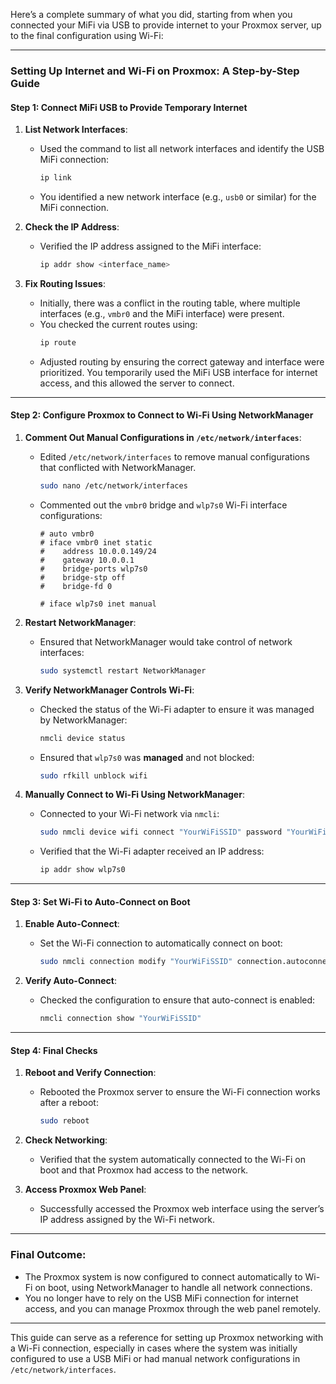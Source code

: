 Here’s a complete summary of what you did, starting from when you connected your MiFi via USB to provide internet to your Proxmox server, up to the final configuration using Wi-Fi:

---

### **Setting Up Internet and Wi-Fi on Proxmox: A Step-by-Step Guide**

#### **Step 1: Connect MiFi USB to Provide Temporary Internet**

1. **List Network Interfaces**:
   - Used the command to list all network interfaces and identify the USB MiFi connection:
     ```bash
     ip link
     ```
   - You identified a new network interface (e.g., `usb0` or similar) for the MiFi connection.

2. **Check the IP Address**:
   - Verified the IP address assigned to the MiFi interface:
     ```bash
     ip addr show <interface_name>
     ```

3. **Fix Routing Issues**:
   - Initially, there was a conflict in the routing table, where multiple interfaces (e.g., `vmbr0` and the MiFi interface) were present.
   - You checked the current routes using:
     ```bash
     ip route
     ```
   - Adjusted routing by ensuring the correct gateway and interface were prioritized. You temporarily used the MiFi USB interface for internet access, and this allowed the server to connect.

---

#### **Step 2: Configure Proxmox to Connect to Wi-Fi Using NetworkManager**

1. **Comment Out Manual Configurations in `/etc/network/interfaces`**:
   - Edited `/etc/network/interfaces` to remove manual configurations that conflicted with NetworkManager.
     ```bash
     sudo nano /etc/network/interfaces
     ```
   - Commented out the `vmbr0` bridge and `wlp7s0` Wi-Fi interface configurations:
     ```plaintext
     # auto vmbr0
     # iface vmbr0 inet static
     #    address 10.0.0.149/24
     #    gateway 10.0.0.1
     #    bridge-ports wlp7s0
     #    bridge-stp off
     #    bridge-fd 0
     
     # iface wlp7s0 inet manual
     ```

2. **Restart NetworkManager**:
   - Ensured that NetworkManager would take control of network interfaces:
     ```bash
     sudo systemctl restart NetworkManager
     ```

3. **Verify NetworkManager Controls Wi-Fi**:
   - Checked the status of the Wi-Fi adapter to ensure it was managed by NetworkManager:
     ```bash
     nmcli device status
     ```
   - Ensured that `wlp7s0` was **managed** and not blocked:
     ```bash
     sudo rfkill unblock wifi
     ```

4. **Manually Connect to Wi-Fi Using NetworkManager**:
   - Connected to your Wi-Fi network via `nmcli`:
     ```bash
     sudo nmcli device wifi connect "YourWiFiSSID" password "YourWiFiPassword"
     ```
   - Verified that the Wi-Fi adapter received an IP address:
     ```bash
     ip addr show wlp7s0
     ```

---

#### **Step 3: Set Wi-Fi to Auto-Connect on Boot**

1. **Enable Auto-Connect**:
   - Set the Wi-Fi connection to automatically connect on boot:
     ```bash
     sudo nmcli connection modify "YourWiFiSSID" connection.autoconnect yes
     ```

2. **Verify Auto-Connect**:
   - Checked the configuration to ensure that auto-connect is enabled:
     ```bash
     nmcli connection show "YourWiFiSSID"
     ```

---

#### **Step 4: Final Checks**

1. **Reboot and Verify Connection**:
   - Rebooted the Proxmox server to ensure the Wi-Fi connection works after a reboot:
     ```bash
     sudo reboot
     ```

2. **Check Networking**:
   - Verified that the system automatically connected to the Wi-Fi on boot and that Proxmox had access to the network.

3. **Access Proxmox Web Panel**:
   - Successfully accessed the Proxmox web interface using the server’s IP address assigned by the Wi-Fi network.

---

### **Final Outcome**:
- The Proxmox system is now configured to connect automatically to Wi-Fi on boot, using NetworkManager to handle all network connections.
- You no longer have to rely on the USB MiFi connection for internet access, and you can manage Proxmox through the web panel remotely.

---

This guide can serve as a reference for setting up Proxmox networking with a Wi-Fi connection, especially in cases where the system was initially configured to use a USB MiFi or had manual network configurations in `/etc/network/interfaces`.